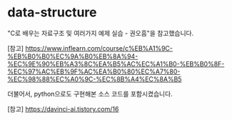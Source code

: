 # data-structure
"C로 배우는 자료구조 및 여러가지 예제 실습 - 권오흠"을 참고했습니다.

[참고] https://www.inflearn.com/course/c%EB%A1%9C-%EB%B0%B0%EC%9A%B0%EB%8A%94-%EC%9E%90%EB%A3%8C%EA%B5%AC%EC%A1%B0-%EB%B0%8F-%EC%97%AC%EB%9F%AC%EA%B0%80%EC%A7%80-%EC%98%88%EC%A0%9C-%EC%8B%A4%EC%8A%B5

더불어서, python으로도 구현해본 소스 코드를 포함시켰습니다.

[참고] https://davinci-ai.tistory.com/16
